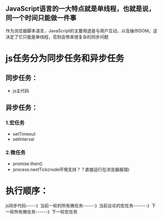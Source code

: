 ## JavaScript语言的一大特点就是单线程，也就是说，同一个时间只能做一件事
作为浏览器脚本语言，JavaScript的主要用途是与用户互动，以及操作DOM。这决定了它只能是单线程，否则会带来很复杂的同步问题

# js任务分为同步任务和异步任务

## 同步任务：
- js主代码

## 异步任务：
### 1.宏任务
  - setTimeout
  - setInterval
### 2.微任务
  - promise.then()
  - process.nextTick(node环境支持？？直接运行在浏览器报错)

# 执行顺序：
js同步代码-----》当前一轮的所有微任务------》当前议论的宏任务-------》下一轮所有微任务------》下一轮宏任务
